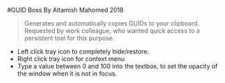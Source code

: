 #GUID Boss
By Altamish Mahomed 2018

> Generates and automatically copies GUIDs to your clipboard. 
> Requested by work colleague, who wanted quick access to a persistent tool for this purpose.

* Left click tray icon to completely hide/restore. 
* Right click tray icon for context menu
* Type a value between 0 and 100 into the textbox, to set the opacity of the window when it is not in focus. 
